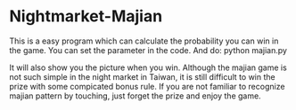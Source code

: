 # Nightmarket-Majian
This is a easy program which can calculate the probability you can win in the game.
You can set the parameter in the code.
And do:
python majian.py

It will also show you the picture when you win.
Although the majian game is not such simple in the night market in Taiwan,
it is still difficult to win the prize with some compicated bonus rule.
If you are not familiar to recognize majian pattern by touching,
just forget the prize and enjoy the game.
